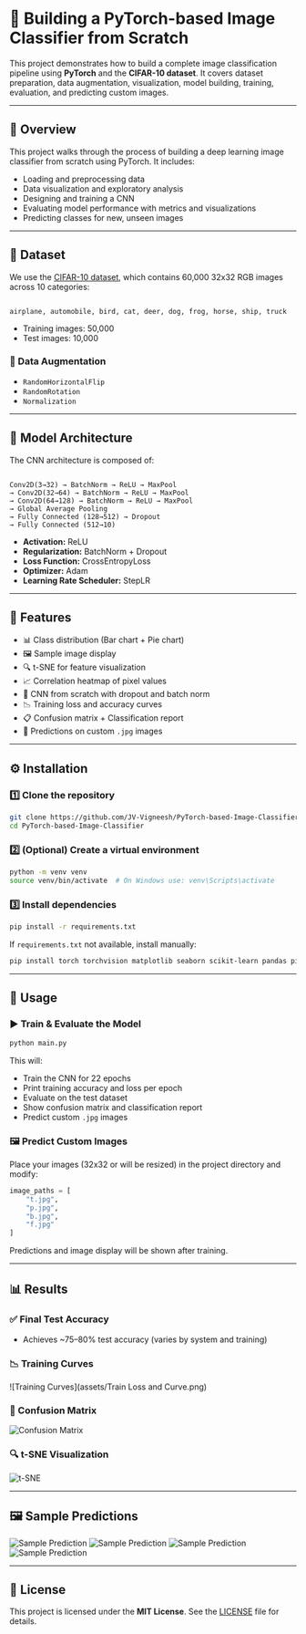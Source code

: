 # 🧠 Building a PyTorch-based Image Classifier from Scratch

This project demonstrates how to build a complete image classification pipeline using **PyTorch** and the **CIFAR-10 dataset**. It covers dataset preparation, data augmentation, visualization, model building, training, evaluation, and predicting custom images.

---

## 🧐 Overview

This project walks through the process of building a deep learning image classifier from scratch using PyTorch. It includes:

- Loading and preprocessing data
- Data visualization and exploratory analysis
- Designing and training a CNN
- Evaluating model performance with metrics and visualizations
- Predicting classes for new, unseen images

---

## 📂 Dataset

We use the [CIFAR-10 dataset](https://www.cs.toronto.edu/~kriz/cifar.html), which contains 60,000 32x32 RGB images across 10 categories:

```

airplane, automobile, bird, cat, deer, dog, frog, horse, ship, truck

```

- Training images: 50,000  
- Test images: 10,000  

### 🔄 Data Augmentation

- `RandomHorizontalFlip`
- `RandomRotation`
- `Normalization`

---

## 🧠 Model Architecture

The CNN architecture is composed of:

```

Conv2D(3→32) → BatchNorm → ReLU → MaxPool
→ Conv2D(32→64) → BatchNorm → ReLU → MaxPool
→ Conv2D(64→128) → BatchNorm → ReLU → MaxPool
→ Global Average Pooling
→ Fully Connected (128→512) → Dropout
→ Fully Connected (512→10)

````

- **Activation:** ReLU  
- **Regularization:** BatchNorm + Dropout  
- **Loss Function:** CrossEntropyLoss  
- **Optimizer:** Adam  
- **Learning Rate Scheduler:** StepLR

---

## 🌟 Features

- 📊 Class distribution (Bar chart + Pie chart)
- 🖼️ Sample image display
- 🔍 t-SNE for feature visualization
- 📈 Correlation heatmap of pixel values
- 🧠 CNN from scratch with dropout and batch norm
- 📉 Training loss and accuracy curves
- 📋 Confusion matrix + Classification report
- 🧪 Predictions on custom `.jpg` images

---

## ⚙️ Installation

### 1️⃣ Clone the repository

```bash
git clone https://github.com/JV-Vigneesh/PyTorch-based-Image-Classifier.git
cd PyTorch-based-Image-Classifier
````

### 2️⃣ (Optional) Create a virtual environment

```bash
python -m venv venv
source venv/bin/activate  # On Windows use: venv\Scripts\activate
```

### 3️⃣ Install dependencies

```bash
pip install -r requirements.txt
```

If `requirements.txt` not available, install manually:

```bash
pip install torch torchvision matplotlib seaborn scikit-learn pandas pillow
```

---

## 🚀 Usage

### ▶️ Train & Evaluate the Model

```bash
python main.py
```

This will:

* Train the CNN for 22 epochs
* Print training accuracy and loss per epoch
* Evaluate on the test dataset
* Show confusion matrix and classification report
* Predict custom `.jpg` images

### 🖼️ Predict Custom Images

Place your images (32x32 or will be resized) in the project directory and modify:

```python
image_paths = [
    "t.jpg",
    "p.jpg",
    "b.jpg",
    "f.jpg"
]
```

Predictions and image display will be shown after training.

---

## 📊 Results

### ✅ Final Test Accuracy

* Achieves \~75–80% test accuracy (varies by system and training)

### 📉 Training Curves

![Training Curves](assets/Train Loss and Curve.png)

### 📁 Confusion Matrix

![Confusion Matrix](assets/Matrix.png)

### 🔍 t-SNE Visualization

![t-SNE](assets/t-SNE.png)

---

## 🖼️ Sample Predictions

![Sample Prediction](assets/PT.png)
![Sample Prediction](assets/PA.png)
![Sample Prediction](assets/PB.png)
![Sample Prediction](assets/PF.png)

---

## 📄 License

This project is licensed under the **MIT License**.
See the [LICENSE](LICENSE) file for details.
